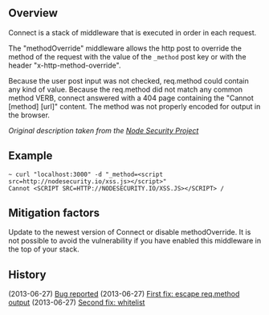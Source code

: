 ## Overview

Connect is a stack of middleware that is executed in order in each request.

The "methodOverride" middleware allows the http post to override the method of the request with the value of the ```_method``` post key or with the header "x-http-method-override".

Because the user post input was not checked, req.method could contain any kind of value. Because the req.method did not match any common method VERB, connect answered with a 404 page containing the "Cannot [method] [url]" content. The method was not properly encoded for output in the browser.

_Original description taken from the [Node Security Project](https://nodesecurity.io/)_

## Example

```
~ curl "localhost:3000" -d "_method=<script src=http://nodesecurity.io/xss.js></script>"
Cannot <SCRIPT SRC=HTTP://NODESECURITY.IO/XSS.JS></SCRIPT> /
```

## Mitigation factors

Update to the newest version of Connect or disable methodOverride. It is not possible to avoid the vulnerability if you have enabled this middleware in the top of your stack.

## History

(2013-06-27) [Bug reported](https://github.com/senchalabs/connect/issues/831)
(2013-06-27) [First fix: escape req.method output](https://github.com/senchalabs/connect/commit/277e5aad6a95d00f55571a9a0e11f2fa190d8135)
(2013-06-27) [Second fix: whitelist](https://github.com/senchalabs/connect/commit/126187c4e12162e231b87350740045e5bb06e93a)
